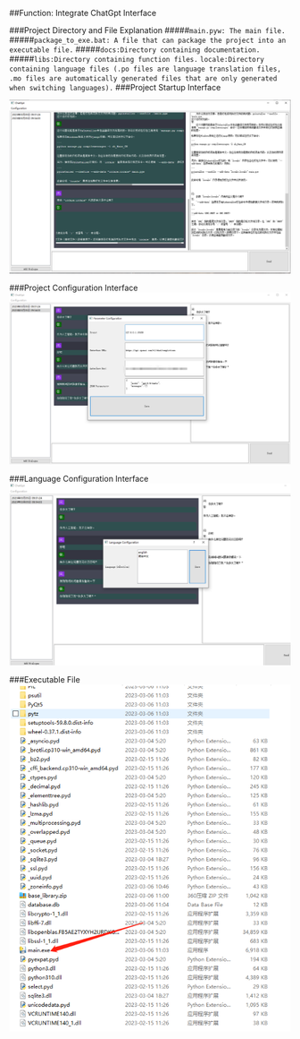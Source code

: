 ##Function: Integrate ChatGpt Interface



###Project Directory and File Explanation
#####`main.pyw: The main file.`
#####`package_to_exe.bat: A file that can package the project into an executable file.`
#####`docs:Directory containing documentation.`
#####`libs:Directory containing function files.`
`locale:Directory containing language files (.po files are language translation files, .mo files are automatically generated files that are only generated when switching languages).`
###Project Startup Interface

![img.png](img.png)

###Project Configuration Interface
![img.png](img1.png)

###Language Configuration Interface
![img.png](img2.png)

###Executable File
![img.png](img3.png)